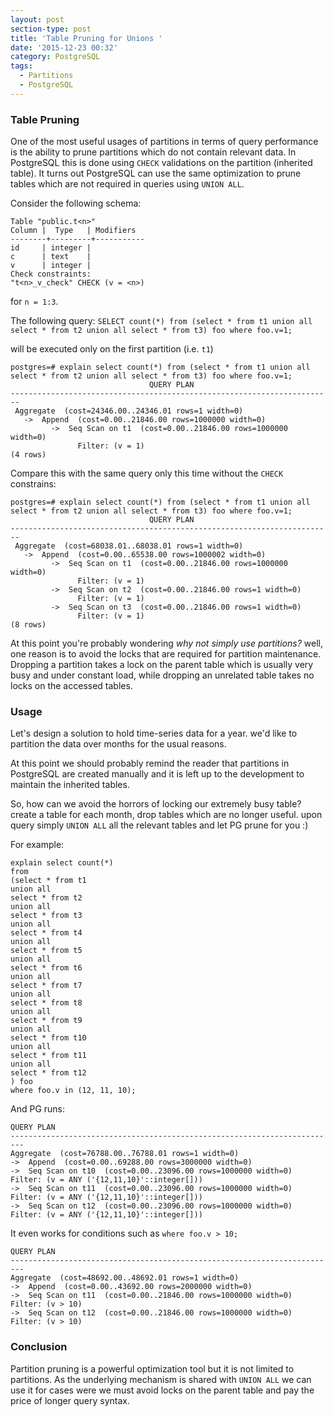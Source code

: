```yaml
---
layout: post
section-type: post
title: 'Table Pruning for Unions '
date: '2015-12-23 00:32'
category: PostgreSQL
tags:
  - Partitions
  - PostgreSQL
---
```


### Table Pruning

One of the most useful usages of partitions in terms of query performance is the ability to prune partitions which do not contain relevant data.
In PostgreSQL this is done using `CHECK` validations on the partition (inherited table).
It turns out PostgreSQL can use the same optimization to prune tables which are not required in queries using `UNION ALL`.

Consider the following schema:

```
Table "public.t<n>"
Column |  Type   | Modifiers
--------+---------+-----------
id     | integer |
c      | text    |
v      | integer |
Check constraints:
"t<n>_v_check" CHECK (v = <n>)
```
for `n = 1:3`.

The following query:
`SELECT count(*) from (select * from t1 union all select * from t2 union all select * from t3) foo where foo.v=1; `

will be executed only on the first partition (i.e. `t1`)
```
postgres=# explain select count(*) from (select * from t1 union all select * from t2 union all select * from t3) foo where foo.v=1;
                               QUERY PLAN                               
------------------------------------------------------------------------
 Aggregate  (cost=24346.00..24346.01 rows=1 width=0)
   ->  Append  (cost=0.00..21846.00 rows=1000000 width=0)
         ->  Seq Scan on t1  (cost=0.00..21846.00 rows=1000000 width=0)
               Filter: (v = 1)
(4 rows)
```

Compare this with the same query only this time without the `CHECK` constrains:
```
postgres=# explain select count(*) from (select * from t1 union all select * from t2 union all select * from t3) foo where foo.v=1;
                               QUERY PLAN                               
------------------------------------------------------------------------
 Aggregate  (cost=68038.01..68038.01 rows=1 width=0)
   ->  Append  (cost=0.00..65538.00 rows=1000002 width=0)
         ->  Seq Scan on t1  (cost=0.00..21846.00 rows=1000000 width=0)
               Filter: (v = 1)
         ->  Seq Scan on t2  (cost=0.00..21846.00 rows=1 width=0)
               Filter: (v = 1)
         ->  Seq Scan on t3  (cost=0.00..21846.00 rows=1 width=0)
               Filter: (v = 1)
(8 rows)
```

At this point you're probably wondering _why not simply use partitions?_
well, one reason is to avoid the locks that are required for partition maintenance.
Dropping a partition takes a lock on the parent table which is usually very busy and under constant load, while dropping an unrelated table takes no locks on the accessed tables.

### Usage
Let's design a solution to hold time-series data for a year.
we'd like to partition the data over months for the usual reasons.

At this point we should probably remind the reader that partitions in PostgreSQL are created manually and it is left up to the development to maintain the inherited tables.

So, how can we avoid the horrors of locking our extremely busy table?
create a table for each month, drop tables which are no longer useful.
upon query simply `UNION ALL` all the relevant tables and let PG prune for you :)

For example:
```
explain select count(*)
from
(select * from t1
union all
select * from t2
union all
select * from t3
union all
select * from t4
union all
select * from t5
union all
select * from t6
union all
select * from t7
union all
select * from t8
union all
select * from t9
union all
select * from t10
union all
select * from t11
union all
select * from t12
) foo
where foo.v in (12, 11, 10);
```

And PG runs:
```
QUERY PLAN                                
-------------------------------------------------------------------------
Aggregate  (cost=76788.00..76788.01 rows=1 width=0)
->  Append  (cost=0.00..69288.00 rows=3000000 width=0)
->  Seq Scan on t10  (cost=0.00..23096.00 rows=1000000 width=0)
Filter: (v = ANY ('{12,11,10}'::integer[]))
->  Seq Scan on t11  (cost=0.00..23096.00 rows=1000000 width=0)
Filter: (v = ANY ('{12,11,10}'::integer[]))
->  Seq Scan on t12  (cost=0.00..23096.00 rows=1000000 width=0)
Filter: (v = ANY ('{12,11,10}'::integer[]))
```

It even works for conditions such as `where foo.v > 10;`
```
QUERY PLAN                                
-------------------------------------------------------------------------
Aggregate  (cost=48692.00..48692.01 rows=1 width=0)
->  Append  (cost=0.00..43692.00 rows=2000000 width=0)
->  Seq Scan on t11  (cost=0.00..21846.00 rows=1000000 width=0)
Filter: (v > 10)
->  Seq Scan on t12  (cost=0.00..21846.00 rows=1000000 width=0)
Filter: (v > 10)
```

### Conclusion
Partition pruning is a powerful optimization tool but it is not limited to partitions.
As the underlying mechanism is shared with `UNION ALL` we can use it for cases were we must avoid locks on the parent table and pay the price of longer query syntax.
